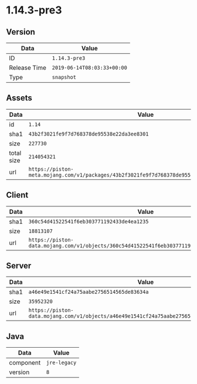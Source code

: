 # 1.14.3-pre3

## Version

|**Data**        | **Value**                 |
|----------------|-------------------------|
| ID   | ```1.14.3-pre3```   |
| Release Time   | ```2019-06-14T08:03:33+00:00```   |
| Type   | ```snapshot```   |

## Assets

|**Data**        | **Value**                 |
|----------------|-------------------------|
| id   | ```1.14```   |
| sha1   | ```43b2f3021fe9f7d768378de95538e22da3ee8301```   |
| size   | ```227730```   |
| total size  | ```214054321```  |
| url       | ```https://piston-meta.mojang.com/v1/packages/43b2f3021fe9f7d768378de95538e22da3ee8301/1.14.json``` |

## Client

|**Data**        | **Value**                 |
|----------------|-------------------------|
| sha1   | ```360c54d41522541f6eb303771192433de4ea1235```   |
| size   | ```18813107```   |
| url       | ```https://piston-data.mojang.com/v1/objects/360c54d41522541f6eb303771192433de4ea1235/client.jar``` |

## Server

|**Data**        | **Value**                 |
|----------------|-------------------------|
| sha1   | ```a46e49e1541cf24a75aabe2756514565de83634a```   |
| size   | ```35952320```   |
| url       | ```https://piston-data.mojang.com/v1/objects/a46e49e1541cf24a75aabe2756514565de83634a/server.jar``` |

## Java

|**Data**        | **Value**                 |
|----------------|-------------------------|
| component   | ```jre-legacy```   |
| version   | ```8```   |